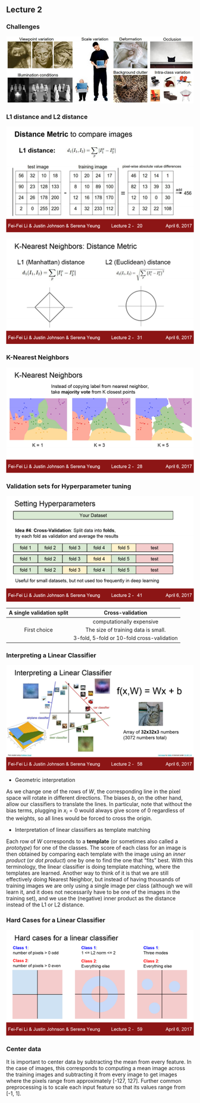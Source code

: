 ## Lecture 2

### Challenges

![img](assets/challenges.jpeg)

### L1 distance and L2 distance

![cs231n_2017_lecture220](assets/cs231n_2017_lecture220.png)

![cs231n_2017_lecture231](assets/cs231n_2017_lecture231.png)

### K-Nearest Neighbors

![cs231n_2017_lecture228](assets/cs231n_2017_lecture228.png)

### Validation sets for Hyperparameter tuning

![cs231n_2017_lecture241](assets/cs231n_2017_lecture241.png)

| A single validation split |              Cross-validation              |
| :-----------------------: | :----------------------------------------: |
|                           |         computationally expensive          |
|       First choice        |    The size of training data is small.     |
|                           | 3-fold, 5-fold or 10-fold cross-validation |

### Interpreting a Linear Classifier

![cs231n_2017_lecture258](assets/cs231n_2017_lecture258.png)

- Geometric interpretation

As we change one of the rows of $W$, the corresponding line in the pixel space will rotate in different directions. The biases $b$, on the other hand, allow our classifiers to translate the lines. In particular, note that without the bias terms, plugging in $x_i=0$ would always give score of 0 regardless of the weights, so all lines would be forced to cross the origin.

- Interpretation of linear classifiers as template matching

Each row of $W$ corresponds to a **template** (or sometimes also called a *prototype*) for one of the classes. The score of each class for an image is then obtained by comparing each template with the image using an *inner product* (or *dot product*) one by one to find the one that “fits” best. With this terminology, the linear classifier is doing template matching, where the templates are learned. Another way to think of it is that we are still effectively doing Nearest Neighbor, but instead of having thousands of training images we are only using a single image per class (although we will learn it, and it does not necessarily have to be one of the images in the training set), and we use the (negative) inner product as the distance instead of the L1 or L2 distance.

### Hard Cases for a Linear Classifier

![cs231n_2017_lecture259](assets/cs231n_2017_lecture259.png)

### Center data

It is important to center data by subtracting the mean from every feature. In the case of images, this corresponds to computing a mean image across the training images and subtracting it from every image to get images where the pixels range from approximately [-127, 127]. Further common preprocessing is to scale each input feature so that its values range from [-1, 1].